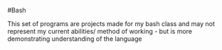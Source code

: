 #Bash

This set of programs are projects made for my bash class and may not represent my current abilities/ method of working - but is more demonstrating understanding of the language
